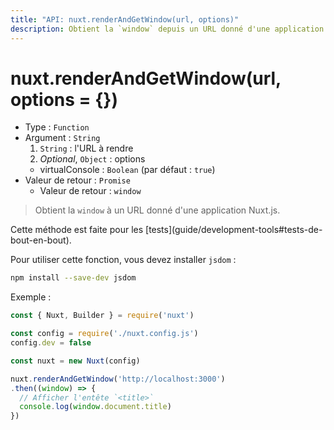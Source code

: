 ```yaml
---
title: "API: nuxt.renderAndGetWindow(url, options)"
description: Obtient la `window` depuis un URL donné d'une application Nuxt.js.
---
```


# nuxt.renderAndGetWindow(url, options = {})

- Type : `Function`
- Argument : `String`
  1. `String` : l'URL à rendre
  2. *Optional*, `Object` : options
    - virtualConsole : `Boolean` (par défaut : `true`)
- Valeur de retour : `Promise`
  - Valeur de retour : `window`

> Obtient la `window` à un URL donné d'une application Nuxt.js.

<p class="Alert Alert--info">Cette méthode est faite pour les [tests](guide/development-tools#tests-de-bout-en-bout).</p>

Pour utiliser cette fonction, vous devez installer `jsdom` :

```bash
npm install --save-dev jsdom
```

Exemple :

```js
const { Nuxt, Builder } = require('nuxt')

const config = require('./nuxt.config.js')
config.dev = false

const nuxt = new Nuxt(config)

nuxt.renderAndGetWindow('http://localhost:3000')
.then((window) => {
  // Afficher l'entête `<title>`
  console.log(window.document.title)
})
```
